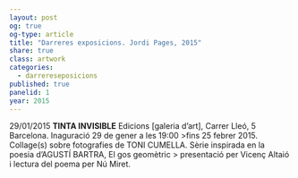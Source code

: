 ```yaml
---
layout: post
og: true
og-type: article
title: "Darreres exposicions. Jordi Pages, 2015" 
share: true
class: artwork
categories:
  - darrereseposicions
published: true
panelid: 1
year: 2015
---
```


29/01/2015  **TINTA INVISIBLE** Edicions [galeria d’art], Carrer Lleó, 5  Barcelona. Inaguració 29 de gener a les 19:00 >fins 25 febrer 2015. Collage(s) sobre fotografies de TONI CUMELLA. Sèrie inspirada en la poesia d’AGUSTÍ BARTRA, El gos geomètric > presentació per Vicenç Altaió i lectura del poema per Nú Miret.